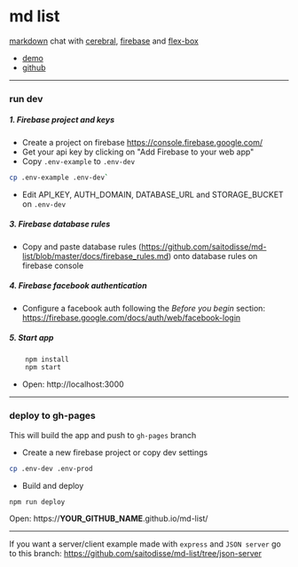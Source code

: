 # md list

[markdown](https://github.com/adam-p/markdown-here/wiki/Markdown-Cheatsheet) chat with [cerebral](http://www.cerebraljs.com/), [firebase](https://firebase.google.com) and [flex-box](https://css-tricks.com/snippets/css/a-guide-to-flexbox/)

- [demo](https://saitodisse.github.io/md-list)
- [github](https://github.com/saitodisse/md-list)

---------


### run dev

##### 1. Firebase project and keys

- Create a project on firebase https://console.firebase.google.com/
- Get your api key by clicking on "Add Firebase to your web app"
- Copy `.env-example` to `.env-dev`

```sh
cp .env-example .env-dev`
```

- Edit API_KEY, AUTH_DOMAIN, DATABASE_URL and STORAGE_BUCKET on `.env-dev`

##### 3. Firebase database rules

- Copy and paste database rules (https://github.com/saitodisse/md-list/blob/master/docs/firebase_rules.md) onto database rules on firebase console

##### 4. Firebase facebook authentication

- Configure a facebook auth following the _Before you begin_ section: https://firebase.google.com/docs/auth/web/facebook-login

##### 5. Start app

```sh
    npm install
    npm start
```

- Open: http://localhost:3000

---------


### deploy to gh-pages

This will build the app and push to `gh-pages` branch

- Create a new firebase project or copy dev settings

```sh
cp .env-dev .env-prod
```

- Build and deploy

```sh
npm run deploy
```

Open: https://__YOUR_GITHUB_NAME__.github.io/md-list/

---------

If you want a server/client example made with `express` and `JSON server` go to this branch: https://github.com/saitodisse/md-list/tree/json-server
